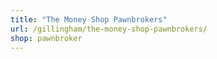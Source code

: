 ```yaml
---
title: "The Money Shop Pawnbrokers"
url: /gillingham/the-money-shop-pawnbrokers/
shop: pawnbroker
---
```

